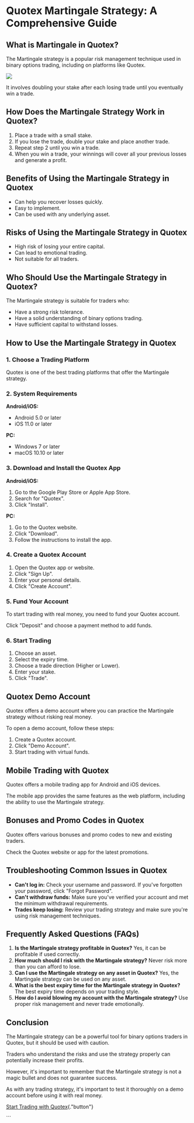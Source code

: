 # Quotex Martingale Strategy: A Comprehensive Guide

## What is Martingale in Quotex?

The Martingale strategy is a popular risk management technique used in
binary options trading, including on platforms like Quotex.

[![](https://static.quotex.io/files/4_en/300_250.jpg)](https://traff.sbs/brokerqxlid)

It involves doubling your stake after each losing trade until you
eventually win a trade.

## How Does the Martingale Strategy Work in Quotex?

1.  Place a trade with a small stake.
2.  If you lose the trade, double your stake and place another trade.
3.  Repeat step 2 until you win a trade.
4.  When you win a trade, your winnings will cover all your previous
    losses and generate a profit.

## Benefits of Using the Martingale Strategy in Quotex

-   Can help you recover losses quickly.
-   Easy to implement.
-   Can be used with any underlying asset.

## Risks of Using the Martingale Strategy in Quotex

-   High risk of losing your entire capital.
-   Can lead to emotional trading.
-   Not suitable for all traders.

## Who Should Use the Martingale Strategy in Quotex?

The Martingale strategy is suitable for traders who:

-   Have a strong risk tolerance.
-   Have a solid understanding of binary options trading.
-   Have sufficient capital to withstand losses.

## How to Use the Martingale Strategy in Quotex

### 1. Choose a Trading Platform

Quotex is one of the best trading platforms that offer the Martingale
strategy.

### 2. System Requirements

**Android/iOS:**

-   Android 5.0 or later
-   iOS 11.0 or later

**PC:**

-   Windows 7 or later
-   macOS 10.10 or later

### 3. Download and Install the Quotex App

**Android/iOS:**

1.  Go to the Google Play Store or Apple App Store.
2.  Search for "Quotex".
3.  Click "Install".

**PC:**

1.  Go to the Quotex website.
2.  Click "Download".
3.  Follow the instructions to install the app.

### 4. Create a Quotex Account

1.  Open the Quotex app or website.
2.  Click "Sign Up".
3.  Enter your personal details.
4.  Click "Create Account".

### 5. Fund Your Account

To start trading with real money, you need to fund your Quotex account.

Click "Deposit" and choose a payment method to add funds.

### 6. Start Trading

1.  Choose an asset.
2.  Select the expiry time.
3.  Choose a trade direction (Higher or Lower).
4.  Enter your stake.
5.  Click "Trade".

## Quotex Demo Account

Quotex offers a demo account where you can practice the Martingale
strategy without risking real money.

To open a demo account, follow these steps:

1.  Create a Quotex account.
2.  Click "Demo Account".
3.  Start trading with virtual funds.

## Mobile Trading with Quotex

Quotex offers a mobile trading app for Android and iOS devices.

The mobile app provides the same features as the web platform, including
the ability to use the Martingale strategy.

## Bonuses and Promo Codes in Quotex

Quotex offers various bonuses and promo codes to new and existing
traders.

Check the Quotex website or app for the latest promotions.

## Troubleshooting Common Issues in Quotex

-   **Can\'t log in:** Check your username and password. If you\'ve
    forgotten your password, click "Forgot Password".
-   **Can\'t withdraw funds:** Make sure you\'ve verified your account
    and met the minimum withdrawal requirements.
-   **Trades keep losing:** Review your trading strategy and make sure
    you\'re using risk management techniques.

## Frequently Asked Questions (FAQs)

1.  **Is the Martingale strategy profitable in Quotex?** Yes, it can be
    profitable if used correctly.
2.  **How much should I risk with the Martingale strategy?** Never risk
    more than you can afford to lose.
3.  **Can I use the Martingale strategy on any asset in Quotex?** Yes,
    the Martingale strategy can be used on any asset.
4.  **What is the best expiry time for the Martingale strategy in
    Quotex?** The best expiry time depends on your trading style.
5.  **How do I avoid blowing my account with the Martingale strategy?**
    Use proper risk management and never trade emotionally.

## Conclusion

The Martingale strategy can be a powerful tool for binary options
traders in Quotex, but it should be used with caution.

Traders who understand the risks and use the strategy properly can
potentially increase their profits.

However, it\'s important to remember that the Martingale strategy is not
a magic bullet and does not guarantee success.

As with any trading strategy, it\'s important to test it thoroughly on a
demo account before using it with real money.

[Start Trading with
Quotex](\%22https://traff.sbs/brokerqxsignup\%22){."button"}

\`\`\`

